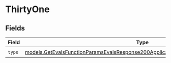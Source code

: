# ThirtyOne


## Fields

| Field                                                                                                                                                                            | Type                                                                                                                                                                             | Required                                                                                                                                                                         | Description                                                                                                                                                                      |
| -------------------------------------------------------------------------------------------------------------------------------------------------------------------------------- | -------------------------------------------------------------------------------------------------------------------------------------------------------------------------------- | -------------------------------------------------------------------------------------------------------------------------------------------------------------------------------- | -------------------------------------------------------------------------------------------------------------------------------------------------------------------------------- |
| `type`                                                                                                                                                                           | [models.GetEvalsFunctionParamsEvalsResponse200ApplicationJSONResponseBodyData531Type](../models/getevalsfunctionparamsevalsresponse200applicationjsonresponsebodydata531type.md) | :heavy_check_mark:                                                                                                                                                               | N/A                                                                                                                                                                              |